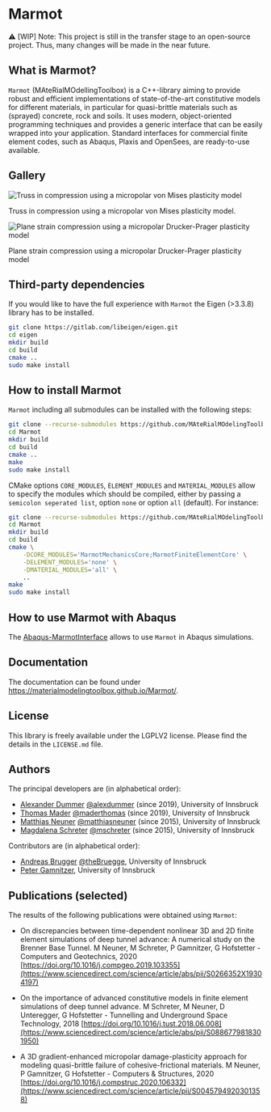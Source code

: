 # Marmot

:warning: [WIP] Note: This project is still in the transfer stage to an open-source project. Thus, many changes will be made in the near future.

## What is Marmot?

```Marmot``` (MAteRialMOdellingToolbox) is a C++-library aiming to provide robust and efficient implementations of state-of-the-art constitutive models for different materials, in particular for quasi-brittle materials such as (sprayed) concrete, rock and soils. It uses modern, object-oriented programming techniques and provides a generic interface that can be easily wrapped into your application. Standard interfaces for commercial finite element codes, such as Abaqus, Plaxis and OpenSees, are ready-to-use available.

## Gallery

![Truss in compression using a micropolar von Mises plasticity model](share/truss.gif)

Truss in compression using a micropolar von Mises plasticity model.

![Plane strain compression using a micropolar Drucker-Prager plasticity model](share/plane_strain_gmdruckerprager.gif)

Plane strain compression using a micropolar Drucker-Prager plasticity model

## Third-party dependencies

If you would like to have the full experience with ```Marmot``` the Eigen (>3.3.8) library has to be installed. 

```bash
git clone https://gitlab.com/libeigen/eigen.git
cd eigen
mkdir build
cd build
cmake ..
sudo make install
```

## How to install Marmot

```Marmot``` including all submodules can be installed with the following steps:

```bash
git clone --recurse-submodules https://github.com/MAteRialMOdelingToolbox/Marmot/ 
cd Marmot
mkdir build
cd build
cmake ..
make
sudo make install
```

CMake options ```CORE_MODULES```, ```ÈLEMENT_MODULES``` and ```MATERIAL_MODULES``` 
allow to specify the modules which should be compiled, either by passing a 
```semicolon seperated list```, option ```none``` or option ```all``` (default).
For instance:

```bash
git clone --recurse-submodules https://github.com/MAteRialMOdelingToolbox/Marmot/ 
cd Marmot
mkdir build
cd build
cmake \
    -DCORE_MODULES='MarmotMechanicsCore;MarmotFiniteElementCore' \
    -DELEMENT_MODULES='none' \
    -DMATERIAL_MODULES='all' \
    ..
make
sudo make install
```

## How to use Marmot with Abaqus

The [Abaqus-MarmotInterface](https://github.com/MAteRialMOdelingToolbox/Abaqus-MarmotInterface) allows to use ```Marmot``` in Abaqus simulations.

## Documentation

The documentation can be found under https://materialmodelingtoolbox.github.io/Marmot/.

## License

This library is freely available under the LGPLV2 license. Please find the details in the ```LICENSE.md``` file.

## Authors

The principal developers are (in alphabetical order):
* [Alexander Dummer](https://www.uibk.ac.at/bft/mitarbeiter/dummer.html.de) [@alexdummer](https://github.com/alexdummer) (since 2019), University of Innsbruck
* [Thomas Mader](https://www.uibk.ac.at/bft/mitarbeiter/mader.html) [@maderthomas](https://github.com/maderthomas) (since 2019), University of Innsbruck
* [Matthias Neuner](https://www.uibk.ac.at/bft/mitarbeiter/neuner.html) [@matthiasneuner](https://github.com/matthiasneuner) (since 2015), University of Innsbruck
* [Magdalena Schreter](https://www.uibk.ac.at/bft/mitarbeiter/schreter.html) [@mschreter](https://github.com/mschreter) (since 2015), University of Innsbruck

Contributors are (in alphabetical order):
* [Andreas Brugger](https://www.uibk.ac.at/bft/mitarbeiter/brugger.html.de) [@theBruegge](https://github.com/theBruegge), University of Innsbruck
* [Peter Gamnitzer](https://www.uibk.ac.at/bft/mitarbeiter/gamnitzer.html.de), University of Innsbruck

## Publications (selected)
The results of the following publications were obtained using ```Marmot```:

* On discrepancies between time-dependent nonlinear 3D and 2D finite element simulations of deep tunnel advance: A numerical study on the Brenner Base Tunnel.
M Neuner, M Schreter, P Gamnitzer, G Hofstetter - Computers and Geotechnics, 2020
[https://doi.org/10.1016/j.compgeo.2019.103355](https://www.sciencedirect.com/science/article/abs/pii/S0266352X19304197)

* On the importance of advanced constitutive models in finite element simulations of deep tunnel advance.
M Schreter, M Neuner, D Unteregger, G Hofstetter - Tunnelling and Underground Space Technology, 2018
[https://doi.org/10.1016/j.tust.2018.06.008](https://www.sciencedirect.com/science/article/abs/pii/S0886779818301950)

* A 3D gradient-enhanced micropolar damage-plasticity approach for modeling quasi-brittle failure of cohesive-frictional materials.
M Neuner, P Gamnitzer, G Hofstetter - Computers & Structures, 2020
[https://doi.org/10.1016/j.compstruc.2020.106332](https://www.sciencedirect.com/science/article/pii/S0045794920301358)

